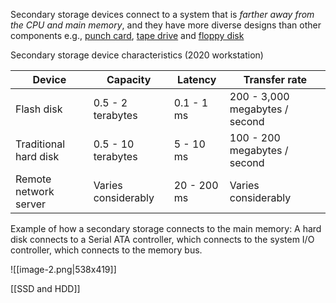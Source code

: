 Secondary storage devices connect to a system that is *farther away from the CPU and main memory*, and they have more diverse designs than other components e.g., [punch card](https://en.wikipedia.org/wiki/Punched_card), [tape drive](https://en.wikipedia.org/wiki/Magnetic_tape_data_storage) and [floppy disk](https://en.wikipedia.org/wiki/Floppy_disk)

 Secondary storage device characteristics (2020 workstation)

| Device                | Capacity            | Latency     | Transfer rate                  |
| --------------------- | ------------------- | ----------- | ------------------------------ |
| Flash disk            | 0.5 - 2 terabytes   | 0.1 - 1 ms  | 200 - 3,000 megabytes / second |
| Traditional hard disk | 0.5 - 10 terabytes  | 5 - 10 ms   | 100 - 200 megabytes / second   |
| Remote network server | Varies considerably | 20 - 200 ms | Varies considerably            |

Example of how a secondary storage connects to the main memory: A hard disk connects to a Serial ATA controller, which connects to the system I/O controller, which connects to the memory bus.

![[image-2.png|538x419]]


[[SSD and HDD]]

